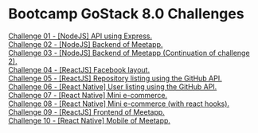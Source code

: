 # Bootcamp GoStack 8.0 Challenges

[Challenge 01 - [NodeJS] API using Express.](./challenge-01)  
[Challenge 02 - [NodeJS] Backend of Meetapp.](./challenge-02)  
[Challenge 03 - [NodeJS] Backend of Meetapp (Continuation of challenge 2).](./challenge-03)  
[Challenge 04 - [ReactJS] Facebook layout.](./challenge-04)  
[Challenge 05 - [ReactJS] Repository listing using the GitHub API.](./challenge-05)  
[Challenge 06 - [React Native] User listing using the GitHub API.](./challenge-06)  
[Challenge 07 - [React Native] Mini e-commerce.](./challenge-07)  
[Challenge 08 - [React Native] Mini e-commerce (with react hooks).](./challenge-08)  
[Challenge 09 - [ReactJS] Frontend of Meetapp.](./challenge-09)  
[Challenge 10 - [React Native] Mobile of Meetapp.](./challenge-10)
